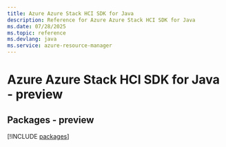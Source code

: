 ```yaml
---
title: Azure Azure Stack HCI SDK for Java
description: Reference for Azure Azure Stack HCI SDK for Java
ms.date: 07/28/2025
ms.topic: reference
ms.devlang: java
ms.service: azure-resource-manager
---
```

# Azure Azure Stack HCI SDK for Java - preview
## Packages - preview
[!INCLUDE [packages](azure-stack-hci-index.md)]